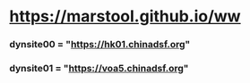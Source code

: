 # https://marstool.github.io/ww

### dynsite00 = "https://hk01.chinadsf.org"
### dynsite01 = "https://voa5.chinadsf.org"
